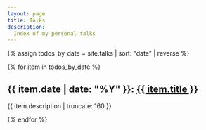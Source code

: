 ```yaml
---
layout: page
title: Talks
description:
  Index of my personal talks
---
```


{% assign todos_by_date = site.talks | sort: "date" | reverse %}

{% for item in todos_by_date %}

<h2>{{ item.date | date: "%Y" }}: <a href="{{ item.url | prepend: site.baseurl }}">{{ item.title }}</a></h2>

<p class="post-excerpt">{{ item.description | truncate: 160 }}</p>

{% endfor %}  